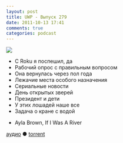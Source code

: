 ```yaml
---
layout: post
title: UWP - Выпуск 279
date: 2011-10-13 17:41
comments: true
categories: podcast
---
```

![](https://podcast.umputun.com/images/uwp/uwp279.jpg)


- С Roku я поспешил, да
- Рабочий опрос с правильным вопросом
- Она вернулась через пол года
- Лежачие места особого назначения
- Сериальные новости
- День открытых зверей
- Президент и дети
- У этих лошадей наше все
- Задача о кране с водой

* Ayla Brown, If I Was A River

[аудио](http://archive.rucast.net/uwp/media/ump_podcast279.mp3) ● [torrent](http://archive.rucast.net/uwp/media/ump_podcast279.mp3.torrent)


<audio src="http://archive.rucast.net/uwp/media/ump_podcast279.mp3" preload="none">
